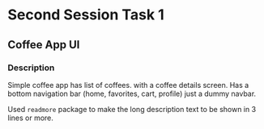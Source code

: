 # Second Session Task 1

## Coffee App UI

### Description

Simple coffee app has list of coffees. with a coffee details screen.
Has a bottom navigation bar (home, favorites, cart, profile) just a dummy navbar.

Used ```readmore``` package to make the long description text to be shown in 3 lines or more.
